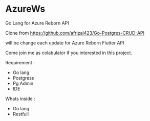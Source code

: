 # AzureWs
 Go Lang for Azure Reborn API

Clone from https://github.com/afrizal423/Go-Postgres-CRUD-API

will be change each update for Azure Reborn Flutter API

Come join me as colabulator if you interested in this project.

Requirement :
- Go lang
- Postgress
- Pg Admin
- IDE

Whats inside :
- Go lang 
- Restfull
